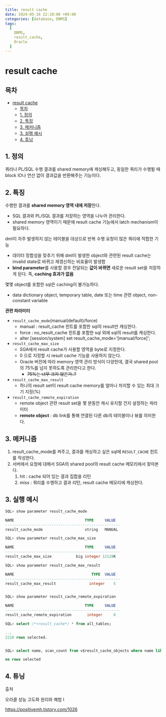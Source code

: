 ```yaml
---
title: result cache
date: 2024-05-16 22:10:00 +09:00
categories: [database, DBMS]
tags:
  [
    DBMS,
    result_cache,
    Oracle
  ]
---
```


# result cache

## 목차
  
- [result cache](#result-cache)
  - [목차](#목차)
  - [1. 정의](#1-정의)
  - [2. 특징](#2-특징)
  - [3. 메커니즘](#3-메커니즘)
  - [3. 실행 예시](#3-실행-예시)
  - [4. 튜닝](#4-튜닝)


## 1. 정의

쿼리나 PL/SQL 수행 결과를 shared memory에 캐싱해두고, 동일한 쿼리가 수행될 때 block IO나 연산 없이 결과값을 반환해주는 기능이다.

## 2. 특징

수행한 결과를 **shared memory 영역 내에 저장**한다.
- SQL 결과와 PL/SQL 결과를 저장하는 영역을 나누어 관리한다.
- shared memory 영역이기 때문에 result cache 기능에서 latch mechanism이 필요하다.

dml이 자주 발생하지 않는 테이블을 대상으로 반복 수행 요청이 많은 쿼리에 적합한 기능
- 데이터 정합성을 맞추기 위해 dml이 발생한 object와 관련된 result cache는 invalid state로 바뀌고 재갱신하는 비효율이 발생함
- **bind parameter**를 사용할 경우 전달되는 **값이 바뀌면** 새로운 result set을 저장하게 된다. 즉, **caching 효과가 없음**

몇몇 object를 포함한 sql은 caching이 불가능하다.
- data dictionary object, temporary table, date 또는 time 관련 object, non-constant variable


**관련 파라미터**
- `result_cache_mode`(manual(default)/force)
  - manual : result_cache 힌트를 포함한 sql의 result만 캐싱한다.
  - force : no_result_cache 힌트를 포함한 sql 외에 sql의 result를 캐싱한다.  
  - alter [session/system] set result_cache_mode='[manual/force]';
- `result_cache_max_size`
  - SGA에서 result cache가 사용할 영역을 byte로 지정한다.
  - 0 으로 지정할 시 result cache 기능을 사용하지 않는다.
  - Oracle 버전에 따라 memory 영역 관리 방식이 다양한데, 결국 shared pool의 75%를 넘지 못하도록 관리한다고 한다.
    - ~~75%는 너무 크지 않은가..?~~
- `result_cache_max_result`
  - 하나의 result set이 result cache memory를 얼마나 차지할 수 있는 최대 크기 지정(%)
- `result_cache_remote_expiration`
  - remote object 관련 result set을 몇 분동안 캐시 유지할 건지 설정하는 파라미터
  - **remote object** : db link를 통해 연결된 다른 db의 테이블이나 뷰를 의미한다.


## 3. 메커니즘

1. result_cache_mode를 켜주고, 결과를 캐싱하고 싶은 sql에 `RESULT_CACHE` 힌트를 작성한다.
2. 서버에서 요청에 대해서 SGA의 shared pool의 result cache 메모리에서 찾아본다.
   1. hit : cache 되어 있는 결과 집합을 리턴
   2. miss : 쿼리를 수행하고 결과 리턴, result cache 메모리에 캐싱한다.


## 3. 실행 예시

```sql
SQL> show parameter result_cache_mode

NAME				                TYPE	 VALUE
----------------------------------------------------
result_cache_mode		            string	 MANUAL

SQL> show parameter result_cache_max_size

NAME				                TYPE	 VALUE
----------------------------------------------------
result_cache_max_size           big integer 12128K

SQL> show parameter result_cache_max_result

NAME				                   TYPE	 VALUE
----------------------------------------------------
result_cache_max_result 	          integer	 5


SQL> show parameter result_cache_remote_expiration

NAME				                TYPE	 VALUE
----------------------------------------------------
result_cache_remote_expiration	     integer	 0

```

```sql
SQL> select /*+result_cache*/ * from all_tables;

...
2218 rows selected.


SQL> select name, scan_count from v$result_cache_objects where name like '%all_tables%';

no rows selected

```

## 4. 튜닝




출처

오라클 성능 고도화 원리와 해법 I

https://positivemh.tistory.com/1026